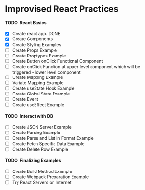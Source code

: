 # Improvised React Practices

#### TODO: React Basics
- [x] Create react app. DONE
- [x] Create Components
- [x] Create Styling Examples
- [ ] Create Props Example
- [ ] Create Proptypes Example
- [ ] Create Button onClick Functional Component 
- [ ] Create onClick Function at upper level component which will be triggered - lower level component
- [ ] Create Mapping Example
- [ ] Variate Mapping Example
- [ ] Create useState Hook Example
- [ ] Create Global State Example
- [ ] Create Event
- [ ] Create useEffect Example

#### TODO: Interact with DB
- [ ] Create JSON Server Example
- [ ] Create Parsing Example
- [ ] Create Parse and List in Format Example
- [ ] Create Fetch Specific Data Example
- [ ] Create Delete Row Example
#### TODO: Finalizing Examples
- [ ] Create Build Method Example
- [ ] Create Webpack Preparation Example
- [ ] Try React Servers on Internet
